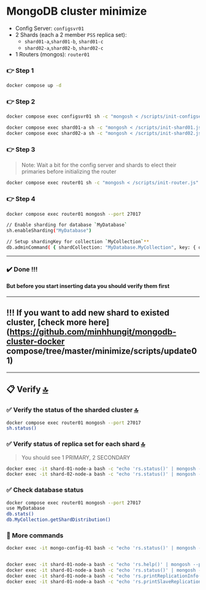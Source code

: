 # MongoDB cluster minimize

- Config Server: `configsvr01`
- 2 Shards (each a 2 member `PSS` replica set):
  - `shard01-a`,`shard01-b`, `shard01-c`
  - `shard02-a`,`shard02-b`, `shard02-c`
- 1 Routers (mongos): `router01`

### 👉 Step 1

```bash
docker compose up -d
```

### 👉 Step 2

```bash
docker compose exec configsvr01 sh -c "mongosh < /scripts/init-configserver.js"

docker compose exec shard01-a sh -c "mongosh < /scripts/init-shard01.js"
docker compose exec shard02-a sh -c "mongosh < /scripts/init-shard02.js"
```

### 👉 Step 3

> Note: Wait a bit for the config server and shards to elect their primaries before initializing the router

```bash
docker compose exec router01 sh -c "mongosh < /scripts/init-router.js"
```

### 👉 Step 4

```bash
docker compose exec router01 mongosh --port 27017

// Enable sharding for database `MyDatabase`
sh.enableSharding("MyDatabase")

// Setup shardingKey for collection `MyCollection`**
db.adminCommand( { shardCollection: "MyDatabase.MyCollection", key: { oemNumber: "hashed", zipCode: 1, supplierId: 1 } } )

```

---

### ✔️ Done !!!

#### But before you start inserting data you should verify them first

---

## !!! If you want to add new shard to existed cluster, [check more here](https://github.com/minhhungit/mongodb-cluster-docker compose/tree/master/minimize/scripts/update01)

---

## 📋 Verify [🔝](#-table-of-contents)

### ✅ Verify the status of the sharded cluster [🔝](#-table-of-contents)

```bash
docker compose exec router01 mongosh --port 27017
sh.status()
```

### ✅ Verify status of replica set for each shard [🔝](#-table-of-contents)

> You should see 1 PRIMARY, 2 SECONDARY

```bash
docker exec -it shard-01-node-a bash -c "echo 'rs.status()' | mongosh --port 27017"
docker exec -it shard-02-node-a bash -c "echo 'rs.status()' | mongosh --port 27017"
```

### ✅ Check database status

```bash
docker compose exec router01 mongosh --port 27017
use MyDatabase
db.stats()
db.MyCollection.getShardDistribution()
```

### 🔎 More commands

```bash
docker exec -it mongo-config-01 bash -c "echo 'rs.status()' | mongosh --port 27017"


docker exec -it shard-01-node-a bash -c "echo 'rs.help()' | mongosh --port 27017"
docker exec -it shard-01-node-a bash -c "echo 'rs.status()' | mongosh --port 27017"
docker exec -it shard-01-node-a bash -c "echo 'rs.printReplicationInfo()' | mongosh --port 27017"
docker exec -it shard-01-node-a bash -c "echo 'rs.printSlaveReplicationInfo()' | mongosh --port 27017"
```
